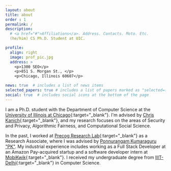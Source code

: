 ```yaml
---
layout: about
title: about
order : 1
permalink: /
description: 
  # <a href="#">Affiliations</a>. Address. Contacts. Moto. Etc.
  (he/him) CS Ph.D. Student at UIC.

profile:
  align: right
  image: prof_pic.jpg
  address: >
    <p>1300 SEO</p>
    <p>851 S. Morgan St., </p>
    <p>Chicago, Illinois 60607</p>

news: true  # includes a list of news items
selected_papers: true # includes a list of papers marked as "selected={true}"
social: true  # includes social icons at the bottom of the page
---
```


I am a Ph.D. student with the Department of Computer Science at the [University
of Illinois at Chicago](https://cs.uic.edu/){:target="\_blank"}. I'm advised by
[Chris Kanich](https://www.cs.uic.edu/~ckanich/){:target="\_blank"}, and my
research focuses on the areas of Security and Privacy, Algorithmic Fairness, and
Computational Social Science. 

In the past, I worked at [Precog Research
Lab](http://precog.iiitd.edu.in/){:target="\_blank"} as a Research Associate,
where I was advised by [Ponnurangam Kumaraguru
"PK"](https://twitter.com/ponguru). My industrial experience includes working as
a Full Stack Developer at an Amazon Pay-acquired startup and a software
developer intern at [MobiKwik](https://www.mobikwik.com/){:target="\_blank"}. I
received my undergraduate degree from
[IIIT-Delhi](https://www.iiitd.ac.in/){:target="\_blank"} in Computer Science.


<!-- Write your biography here. Tell the world about yourself. Link to your favorite [subreddit](http://reddit.com){:target="\_blank"}. You can put a picture in, too. The code is already in, just name your picture `prof_pic.jpg` and put it in the `img/` folder.

Put your address / P.O. box / other info right below your picture. You can also disable any these elements by editing `profile` property of the YAML header of your `_pages/about.md`. Edit `_bibliography/papers.bib` and Jekyll will render your [publications page](/al-folio/publications/) automatically.

Link to your social media connections, too. This theme is set up to use [Font Awesome icons](http://fortawesome.github.io/Font-Awesome/){:target="\_blank"} and [Academicons](https://jpswalsh.github.io/academicons/){:target="\_blank"}, like the ones below. Add your Facebook, Twitter, LinkedIn, Google Scholar, or just disable all of them. -->

